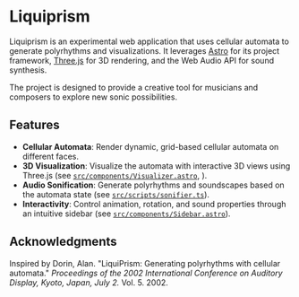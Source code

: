 # Liquiprism

Liquiprism is an experimental web application that uses cellular automata to generate polyrhythms and visualizations. It leverages [Astro](https://astro.build/) for its project framework, [Three.js](https://threejs.org/) for 3D rendering, and the Web Audio API for sound synthesis. 

The project is designed to provide a creative tool for musicians and composers to explore new sonic possibilities.

## Features

- **Cellular Automata**: Render dynamic, grid-based cellular automata on different faces.
- **3D Visualization**: Visualize the automata with interactive 3D views using Three.js (see [`src/components/Visualizer.astro`](src/components/Visualizer.astro), ).
- **Audio Sonification**: Generate polyrhythms and soundscapes based on the automata state (see [`src/scripts/sonifier.ts`](src/scripts/sonifier.ts)).
- **Interactivity**: Control animation, rotation, and sound properties through an intuitive sidebar (see [`src/components/Sidebar.astro`](src/components/Sidebar.astro)).

## Acknowledgments

Inspired by Dorin, Alan. "LiquiPrism: Generating polyrhythms with cellular automata." _Proceedings of the 2002 International Conference on Auditory Display, Kyoto, Japan, July 2._ Vol. 5. 2002.
